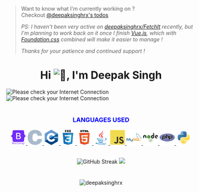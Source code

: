 > Want to know what I'm currently working on ?\
> Checkout [@deepaksinghrx's todos](https://github.com/users/deepaksinghrx/projects/0)
> 
> *PS: I haven't been very active on [deepaksinghrx/FetchIt](https://github.com/deepaksinghrx/FetchIt) recently, but I'm planning to work back on it once I finish [Vue.js](https://vuejs.org/), which with [Foundation.css](https://get.foundation/) combined will make it easier to manage !*
> 
> *Thanks for your patience and continued support !*
<body>
  <h1 align="center">Hi <img src="https://fonts.gstatic.com/s/e/notoemoji/latest/1f44b/512.gif" alt="👋" width="32" height="32">, I'm Deepak Singh </h1>

  <div>
    <picture>
      <source media="(min-width: 817px)" srcset="primary.svg"  />
      <source media="(min-width: 768px) and (max-width: 816px)" srcset="secondary.svg" />
      <source media="(min-width: 600px) and (max-width: 767px)" srcset="primary.svg" />
      <source media="(max-width: 599px)" srcset="secondary.svg"  />
      <img src="" alt="Please check your Internet Connection " />
    </picture>
<!--     <img src="primary_extension.svg" alt="Additional Graphic" class="extra-svg" />
    <img src="secondary_extension.svg" alt="Secondary Graphic" class="secondary-extra-svg" /> -->
  </div>

  <div>
    <picture>
      <source media="(min-width: 816px)" srcset="primary_extension.svg"  />
      <source media="(min-width: 768px) and (max-width: 816px)" srcset="secondary_extension.svg" />
      <source media="(min-width: 600px) and (max-width: 767px)" srcset="primary_extension.svg" />
      <source media="(max-width: 598px)" srcset="secondary_extension.svg"  />
      <img src="" alt="Please check your Internet Connection " />
    </picture>
<!--     <img src="primary_extension.svg" alt="Additional Graphic" class="extra-svg" />
    <img src="secondary_extension.svg" alt="Secondary Graphic" class="secondary-extra-svg" /> -->
  </div>

  <h1></h1>
  <div align="center">
    <h3 align="center" style="color: blue;">LANGUAGES USED</h3>
    <p>
      <a href="https://getbootstrap.com" target="_blank" rel="noreferrer">
        <img
          src="https://raw.githubusercontent.com/devicons/devicon/master/icons/bootstrap/bootstrap-plain-wordmark.svg"
          alt="bootstrap"
          width="40"
          height="40"
        />
      </a>
      <a href="https://www.cprogramming.com/" target="_blank" rel="noreferrer">
        <img
          src="https://raw.githubusercontent.com/devicons/devicon/master/icons/c/c-original.svg"
          alt="c"
          width="40"
          height="40"
        />
      </a>
      <a href="https://www.w3schools.com/cpp/" target="_blank" rel="noreferrer">
        <img
          src="https://raw.githubusercontent.com/devicons/devicon/master/icons/cplusplus/cplusplus-original.svg"
          alt="cplusplus"
          width="40"
          height="40"
        />
      </a>
      <a href="https://www.w3schools.com/css/" target="_blank" rel="noreferrer">
        <img
          src="https://raw.githubusercontent.com/devicons/devicon/master/icons/css3/css3-original-wordmark.svg"
          alt="css3"
          width="40"
          height="40"
        />
      </a>
      <a href="https://www.w3.org/html/" target="_blank" rel="noreferrer">
        <img
          src="https://raw.githubusercontent.com/devicons/devicon/master/icons/html5/html5-original-wordmark.svg"
          alt="html5"
          width="40"
          height="40"
        />
      </a>
      <a href="https://www.java.com" target="_blank" rel="noreferrer">
        <img
          src="https://raw.githubusercontent.com/devicons/devicon/master/icons/java/java-original.svg"
          alt="java"
          width="40"
          height="40"
        />
      </a>
      <a
        href="https://developer.mozilla.org/en-US/docs/Web/JavaScript"
        target="_blank"
        rel="noreferrer"
      >
        <img
          src="https://raw.githubusercontent.com/devicons/devicon/master/icons/javascript/javascript-original.svg"
          alt="javascript"
          width="40"
          height="40"
        />
      </a>
      <a href="https://www.mysql.com/" target="_blank" rel="noreferrer">
        <img
          src="https://raw.githubusercontent.com/devicons/devicon/master/icons/mysql/mysql-original-wordmark.svg"
          alt="mysql"
          width="40"
          height="40"
        />
      </a>
      <a href="https://nodejs.org" target="_blank" rel="noreferrer">
        <img
          src="https://raw.githubusercontent.com/devicons/devicon/master/icons/nodejs/nodejs-original-wordmark.svg"
          alt="nodejs"
          width="40"
          height="40"
        />
      </a>
      <a href="https://www.php.net" target="_blank" rel="noreferrer">
        <img
          src="https://raw.githubusercontent.com/devicons/devicon/master/icons/php/php-original.svg"
          alt="php"
          width="40"
          height="40"
        />
      </a>
      <a href="https://www.python.org" target="_blank" rel="noreferrer">
        <img
          src="https://raw.githubusercontent.com/devicons/devicon/master/icons/python/python-original.svg"
          alt="python"
          width="40"
          height="40"
        />
      </a>
    </p>
  </div>

  <br clear="both" />


  <div align="center">
    <!-- <img src="https://github-readme-stats.vercel.app/api/top-langs?username=deepaksinghrx&locale=en&hide_title=false&layout=compact&card_width=320&langs_count=12&theme=transparent&hide_border=true&" height="150" alt="languages graph"/> -->
    <img src="https://git-hub-streak-stats.vercel.app?user=deepaksinghrx&theme=transparent&hide_border=true&date_format=M%20j%5B%2C%20Y%5D" height="150" alt="GitHub Streak" /></a>
    <img src="https://github-readme-stats.vercel.app/api?username=deepaksinghrx&show_icons=true&rank_icon=percentile&hide_border=true&theme=transparent" height="150" lt="stats graph" />
    <h1></h1>
    <img src="https://github-profile-trophy.vercel.app/?username=deepaksinghrx&&theme=onedark&column=-1&no-bg=true&margin-w=15&margin-h=15&rank=-?&no-frame=true" alt="deepaksinghrx" />
  </div>
  
</body>
